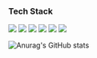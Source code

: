 ### Tech Stack

<img src="https://img.shields.io/badge/C-A8B9CC?style=for-the-badge&logo=c&logoColor=white"> 
<img src="https://img.shields.io/badge/C++-00599C?style=for-the-badge&logo=cplusplus&logoColor=white"> 
<img src="https://img.shields.io/badge/Python-3776AB?style=for-the-badge&logo=Python&logoColor=white"> 
<img src="https://img.shields.io/badge/Linux-FCC624?style=for-the-badge&logo=linux&logoColor=white">
<img src="https://img.shields.io/badge/CMake-064F8C?style=for-the-badge&logo=cmake&logoColor=white">
<img src="https://img.shields.io/badge/vscode-007ACC?style=for-the-badge&logo=visualstudiocode&logoColor=white">

![Anurag's GitHub stats](https://github-readme-stats.vercel.app/api?username=heahgo&show_icons=true&theme=radical)
